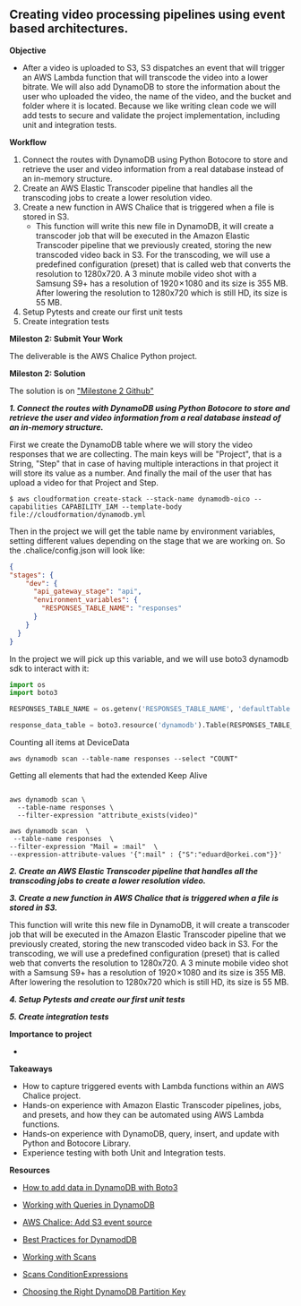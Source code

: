 ## Creating video processing pipelines using event based architectures.

**Objective**

* After a video is uploaded to S3, S3 dispatches an event that will trigger an AWS Lambda function that will transcode the video into a lower bitrate. We will also add DynamoDB to store the information about the user who uploaded the video, the name of the video, and the bucket and folder where it is located. Because we like writing clean code we will add tests to secure and validate the project implementation, including unit and integration tests.  
  

**Workflow**

1. Connect the routes with DynamoDB using Python Botocore to store and retrieve the user and video information from a real database instead of an in-memory structure.  
2. Create an AWS Elastic Transcoder pipeline that handles all the transcoding jobs to create a lower resolution video.    
3. Create a new function in AWS Chalice that is triggered when a file is stored in S3.
    * This function will write this new file in DynamoDB, it will create a transcoder job that will be executed in the Amazon Elastic Transcoder pipeline that we previously created, storing the new transcoded video back in S3. For the transcoding, we will use a predefined configuration (preset) that is called web that converts the resolution to 1280x720. A 3 minute mobile video shot with a Samsung S9+ has a resolution of 1920 × 1080 and its size is 355 MB. After lowering the resolution to 1280x720 which is still HD, its size is 55 MB.
4. Setup Pytests and create our first unit tests        
5. Create integration tests
   

**Mileston 2: Submit Your Work**

The deliverable is the AWS Chalice Python project.  


**Mileston 2: Solution**

The solution is on ["Milestone 2 Github"](https://github.com/haduart/serverlessbackend-milestone2)

***1. Connect the routes with DynamoDB using Python Botocore to store and retrieve the user and video information from a real database instead of an in-memory structure.***

First we create the DynamoDB table where we will story the video responses that we are collecting.
The main keys will be "Project", that is a String, "Step" that in case of having multiple interactions in that project it will store its value as a number. And finally the mail of the user that has upload a video for that Project and Step. 
 
```commandline
$ aws cloudformation create-stack --stack-name dynamodb-oico --capabilities CAPABILITY_IAM --template-body file://cloudformation/dynamodb.yml
```
Then in the project we will get the table name by environment variables, setting different values depending on the stage that we are working on. So the .chalice/config.json will look like:
```json
{
"stages": {
    "dev": {
      "api_gateway_stage": "api",
      "environment_variables": {
        "RESPONSES_TABLE_NAME": "responses"
      }
    }
  }
}
```

In the project we will pick up this variable, and we will use boto3 dynamodb sdk to interact with it:
```python
import os
import boto3

RESPONSES_TABLE_NAME = os.getenv('RESPONSES_TABLE_NAME', 'defaultTable')

response_data_table = boto3.resource('dynamodb').Table(RESPONSES_TABLE_NAME)
```


Counting all items at DeviceData
```commandline
aws dynamodb scan --table-name responses --select "COUNT"
```

Getting all elements that had the extended Keep Alive
```commandline

aws dynamodb scan \
  --table-name responses \
  --filter-expression "attribute_exists(video)"

aws dynamodb scan  \
 --table-name responses  \
--filter-expression "Mail = :mail"  \
--expression-attribute-values '{":mail" : {"S":"eduard@orkei.com"}}' 
```

***2. Create an AWS Elastic Transcoder pipeline that handles all the transcoding jobs to create a lower resolution video.***    

***3. Create a new function in AWS Chalice that is triggered when a file is stored in S3.***

This function will write this new file in DynamoDB, it will create a transcoder job that will be executed in the Amazon Elastic Transcoder pipeline that we previously created, storing the new transcoded video back in S3. For the transcoding, we will use a predefined configuration (preset) that is called web that converts the resolution to 1280x720. A 3 minute mobile video shot with a Samsung S9+ has a resolution of 1920 × 1080 and its size is 355 MB. After lowering the resolution to 1280x720 which is still HD, its size is 55 MB.

***4. Setup Pytests and create our first unit tests***   
     
***5. Create integration tests***


**Importance to project**

*      

**Takeaways**
* How to capture triggered events with Lambda functions within an AWS Chalice project.
* Hands-on experience with Amazon Elastic Transcoder pipelines, jobs, and presets, and how they can be automated using AWS Lambda functions.
* Hands-on experience with DynamoDB, query, insert, and update with Python and Botocore Library.
* Experience testing with both Unit and Integration tests. 


**Resources**
* [How to add data in DynamoDB with Boto3](https://docs.aws.amazon.com/amazondynamodb/latest/developerguide/GettingStarted.Python.03.html#GettingStarted.Python.03.01)
* [Working with Queries in DynamoDB](https://docs.aws.amazon.com/amazondynamodb/latest/developerguide/Query.html)
* [AWS Chalice: Add S3 event source](https://chalice-workshop.readthedocs.io/en/latest/media-query/04-s3-event.html)

* [Best Practices for DynamodDB](https://docs.aws.amazon.com/amazondynamodb/latest/developerguide/BestPractices.html)
* [Working with Scans](https://docs.aws.amazon.com/amazondynamodb/latest/developerguide/Scan.html) 
* [Scans ConditionExpressions](https://docs.aws.amazon.com/amazondynamodb/latest/developerguide/Expressions.ConditionExpressions.html)
* [Choosing the Right DynamoDB Partition Key](https://aws.amazon.com/es/blogs/database/choosing-the-right-dynamodb-partition-key/)

